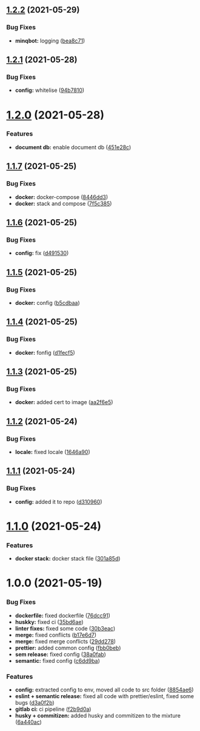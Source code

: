 ## [1.2.2](https://github.com/minq-team/minqbot/compare/v1.2.1...v1.2.2) (2021-05-29)


### Bug Fixes

* **minqbot:** logging ([bea8c71](https://github.com/minq-team/minqbot/commit/bea8c71ea9bb186b2bdcad25a47d565e9242f235))

## [1.2.1](https://github.com/minq-team/minqbot/compare/v1.2.0...v1.2.1) (2021-05-28)


### Bug Fixes

* **config:** whitelise ([94b7810](https://github.com/minq-team/minqbot/commit/94b78106cbb980fb1e36c7dbb373a5d70367300f))

# [1.2.0](https://github.com/minq-team/minqbot/compare/v1.1.7...v1.2.0) (2021-05-28)


### Features

* **document db:** enable document db ([451e28c](https://github.com/minq-team/minqbot/commit/451e28cb92192fab0ec2d6287ee3dc50abf5b46a))

## [1.1.7](https://github.com/minq-team/minqbot/compare/v1.1.6...v1.1.7) (2021-05-25)


### Bug Fixes

* **docker:** docker-compose ([8446dd3](https://github.com/minq-team/minqbot/commit/8446dd35c734fc121097e8100b027801a4765d04))
* **docker:** stack and compose ([7f5c385](https://github.com/minq-team/minqbot/commit/7f5c385d80948fe96b7f4e34bd43ec129b21ca67))

## [1.1.6](https://github.com/minq-team/minqbot/compare/v1.1.5...v1.1.6) (2021-05-25)


### Bug Fixes

* **config:** fix ([d491530](https://github.com/minq-team/minqbot/commit/d49153064225992bdff841c2ced52c33731b2d5d))

## [1.1.5](https://github.com/minq-team/minqbot/compare/v1.1.4...v1.1.5) (2021-05-25)


### Bug Fixes

* **docker:** config ([b5cdbaa](https://github.com/minq-team/minqbot/commit/b5cdbaa01b2d540cfe3714841072198ba4f69b9c))

## [1.1.4](https://github.com/minq-team/minqbot/compare/v1.1.3...v1.1.4) (2021-05-25)


### Bug Fixes

* **docker:** fonfig ([d1fecf5](https://github.com/minq-team/minqbot/commit/d1fecf52f6bb8286df33f236dd5eceb81fa25cb4))

## [1.1.3](https://github.com/minq-team/minqbot/compare/v1.1.2...v1.1.3) (2021-05-25)


### Bug Fixes

* **docker:** added cert to image ([aa2f6e5](https://github.com/minq-team/minqbot/commit/aa2f6e50feb535ca9fcffb6244220d4615a9b721))

## [1.1.2](https://github.com/minq-team/minqbot/compare/v1.1.1...v1.1.2) (2021-05-24)


### Bug Fixes

* **locale:** fixed locale ([1646a90](https://github.com/minq-team/minqbot/commit/1646a90f453c9b66857905a3dc63c98932756bd9))

## [1.1.1](https://github.com/minq-team/minqbot/compare/v1.1.0...v1.1.1) (2021-05-24)


### Bug Fixes

* **config:** added it to repo ([d310960](https://github.com/minq-team/minqbot/commit/d3109601bc6a8524a62666412016aafd779877c0))

# [1.1.0](https://github.com/minq-team/minqbot/compare/v1.0.0...v1.1.0) (2021-05-24)


### Features

* **docker stack:** docker stack file ([301a85d](https://github.com/minq-team/minqbot/commit/301a85db4ec9e36f5affe4a5e3b36178f6e3b4e1))

# 1.0.0 (2021-05-19)


### Bug Fixes

* **dockerfile:** fixed dockerfile ([76dcc91](https://github.com/minq-team/minqbot/commit/76dcc91a6e382fbeb76793ca8450a4bac83772f6))
* **huskky:** fixed ci ([35bd6ae](https://github.com/minq-team/minqbot/commit/35bd6aeb82232049c016f98d3e951fe9ca8e8b97))
* **linter fixes:** fixed some code ([30b3eac](https://github.com/minq-team/minqbot/commit/30b3eacbde39b0884e92cde2d93d36c0f536d805))
* **merge:** fixed conflicts ([b17e6d7](https://github.com/minq-team/minqbot/commit/b17e6d7239ccc472ab01073ffb3a6fea1b353a0d))
* **merge:** fixed merge conflicts ([29dd278](https://github.com/minq-team/minqbot/commit/29dd27865562c50d0d56ede77e82348d049d72e1))
* **prettier:** added common config ([fbb0beb](https://github.com/minq-team/minqbot/commit/fbb0bebe8ad04a2a0965f50b61177bce43c50b65))
* **sem release:** fixed config ([38a0fab](https://github.com/minq-team/minqbot/commit/38a0fab2a6df7166fc408e37ef65607672731a13))
* **semantic:** fixed config ([c6dd9ba](https://github.com/minq-team/minqbot/commit/c6dd9ba826e4408e1cf13d0d124546f61d786628))


### Features

* **config:** extracted config to env, moved all code to src folder ([8854ae6](https://github.com/minq-team/minqbot/commit/8854ae60ff69ced8c88fb245fd0a60c62ae72ae1))
* **eslint + semantic release:** fixed all code with prettier/eslint, fixed some bugs ([d3a0f2b](https://github.com/minq-team/minqbot/commit/d3a0f2b4dba13592caf37ce17da0f69ed3585b68))
* **gitlab ci:** ci pipeline ([f2b9d0a](https://github.com/minq-team/minqbot/commit/f2b9d0a111bf92d76468589a7079c630634316ef))
* **husky + commitizen:** added husky and commitizen to the mixture ([6a440ac](https://github.com/minq-team/minqbot/commit/6a440acc4ed09440fdd797d1e6fc73216f352142))
